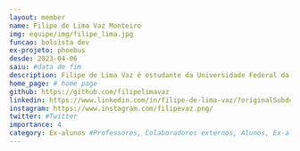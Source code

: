 ```yaml
---
layout: member
name: Filipe de Lima Vaz Monteiro
img: equipe/img/filipe_lima.jpg
funcao: bolsista dev
ex-projeto: phoebus 
desde: 2023-04-06
saiu: #data de fim
description: Filipe de Lima Vaz é estudante da Universidade Federal da Paraíba. Atualmente faz parte da equipe Captura, onde desenvolve suas habilidades como desenvolvedor FullStack, trabalhando com as linguagens programação C e Javascript e as linguagens de marcação HTML e CSS, tem como objetivo uma carreira como developer FullStack.
home_page: # home page
github: https://github.com/filipelimavaz
linkedin: https://www.linkedin.com/in/filipe-de-lima-vaz/?originalSubdomain=br
instagram: https://www.instagram.com/filipevaz.png/
twitter: #Twitter
importance: 4
category: Ex-alunos #Professores, Colaboradores externos, Alunos, Ex-alunos
---
```

